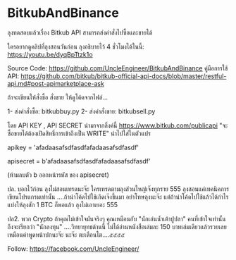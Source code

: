 # BitkubAndBinance
ลุงทดสอบแล้วเรื่อง Bitkub API สามารถส่งคำสั่งไปซื้อและขายได้

ใครอยากดูคลิปที่ลุงสอนวันก่อน ลุงอธิบายไว้ 4 ชั่วโมงได้ในนี้: https://youtu.be/dyqBpTtzk1o

Source Code: https://github.com/UncleEngineer/BitkubAndBinance
คู่มือการใช้ API: https://github.com/bitkub/bitkub-official-api-docs/blob/master/restful-api.md#post-apimarketplace-ask

ถ้าจะเขียนให้สั่งซื้อ สั่งขาย ให้ดูโค้ดจากไฟล์...

1- ส่งคำสั่งซื้อ: bitkubbuy.py 
2- ส่งคำสั่งขาย: bitkubsell.py

โดย API KEY , API SECRET นำมาจากลิ้งค์นี้ https://www.bitkub.com/publicapi
"จะซื้อขายได้ต้องเปิดสิทธิ์การเข้าถึงเป็น WRITE" นำไปใส่ในตัวแปร

apikey = 'afadaasafsdfasdfafadaasafsdfasdf' 

apisecret = b'afadaasafsdfasdfafadaasafsdfasdf'

(ห้ามลบตัว b ออกหน้ารหัส ของ apisecret)

ปล. บอกไว้ก่อน ลุงไม่สอนเทรดนะจ๊ะ ใครเทรดตามลุงส่วนใหญ่เจ๊งทุกราย 555 ลุงสอนแค่เทคนิคการเขียนโปรแกรมเท่านั้น ....ถ้านำโค้ดไปใช้เกิดเจ๊งขึ้นมา อย่าโทษลุงนะจ๊ะ  แต่ถ้านำโค้ดไปใช้แล้วได้กำไร แบ่งให้ลุงสัก 1 BTC ก็พอแล้ว ลุงไม่เอาเยอะ 555

ปล2. พวก Crypto ถ้าคุณไม่เข้าใจมันจริงๆ คุณเหมือนกับ "นักเล่นน้ำเต้าปูปลา" คนที่เข้าใจเท่านั้นถึงจะเรียกว่า "นักลงทุน" ....วิทยายุทธด้านนี้ ไม่ได้อ่านหนังสือเล่มละ 150 บาทเล่มเดียวแล้วรวยเลยเหมือนคำพูดหน้าปกนะจ๊ะ นะจ๊ะ ตะเตือนไต....๕๕๕๕

Follow: https://facebook.com/UncleEngineer/
